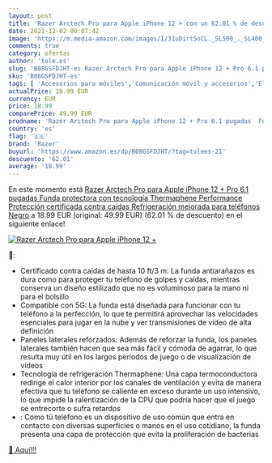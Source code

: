 ```yaml
---
layout: post
title: 'Razer Arctech Pro para Apple iPhone 12 + con un 62.01 % de descuento'
date: 2021-12-02 00:07:42
image: 'https://m.media-amazon.com/images/I/31uDirt5oCL._SL500_._SL400_.jpg'
comments: true
category: ofertas
author: 'tole.es'
slug: 'B08GSFDJHT-es Razer Arctech Pro para Apple iPhone 12 + Pro 6.1 pugadas...'
sku: 'B08GSFDJHT-es'
tags: [ 'Accesorios para móviles','Comunicación móvil y accesorios','Electrónica','Fundas y carcasas para teléfonos móviles','apple','iphone','razer', ]
actualPrice: 18.99 EUR
currency: EUR
price: 18.99
comparePrice: 49.99 EUR
prodname: 'Razer Arctech Pro para Apple iPhone 12 + Pro 6.1 pugadas  Funda protectora con tecnología Thermaphene Performance  Protección certificada contra caídas  Refrigeración mejorada para teléfonos  Negro'
country: 'es'
flag: '🇪🇸'
brand: 'Razer'
buyurl: 'https://www.amazon.es/dp/B08GSFDJHT/?tag=tolees-21'
descuento: '62.01'
average: '18.99'
---
```


En este momento está [Razer Arctech Pro para Apple iPhone 12 + Pro 6.1 pugadas  Funda protectora con tecnología Thermaphene Performance  Protección certificada contra caídas  Refrigeración mejorada para teléfonos  Negro](https://www.amazon.es/dp/B08GSFDJHT/?tag=tolees-21) a 18.99 EUR (original: 49.99 EUR) (62.01 %  de descuento) en el siguiente enlace!

[![Razer Arctech Pro para Apple iPhone 12 +](https://m.media-amazon.com/images/I/31uDirt5oCL._SL500_._SL400_.jpg)](https://www.amazon.es/dp/B08GSFDJHT/?tag=tolees-21)

🔎:

- Certificado contra caídas de hasta 10 ft/3 m: La funda antiarañazos es dura como para proteger tu teléfono de golpes y caídas, mientras conserva un diseño estilizado que no es voluminoso para la mano ni para el bolsillo
- Compatible con 5G: La funda está diseñada para funcionar con tu teléfono a la perfección, lo que te permitirá aprovechar las velocidades esenciales para jugar en la nube y ver transmisiones de vídeo de alta definición
- Paneles laterales reforzados: Además de reforzar la funda, los paneles laterales también hacen que sea más fácil y cómoda de agarrar, lo que resulta muy útil en los largos períodos de juego o de visualización de vídeos
- Tecnología de refrigeración Thermaphene: Una capa termoconductora redirige el calor interior por los canales de ventilación y evita de manera efectiva que tu teléfono se caliente en exceso durante un uso intensivo, lo que impide la ralentización de la CPU que podría hacer que el juego se entrecorte o sufra retardos
- : Como tú teléfono es un dispositivo de uso común que entra en contacto con diversas superficies o manos en el uso cotidiano, la funda presenta una capa de protección que evita la proliferación de bacterias

[🛒 Aquí!!!](https://www.amazon.es/dp/B08GSFDJHT/?tag=tolees-21)
